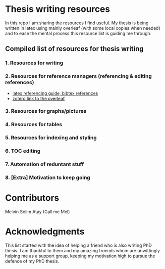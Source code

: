 # Thesis writing resources
In this repo I am sharing the resources I find useful.
My thesis is being written in latex using mainly overleaf (with some local copies when needed) and to ease the mental process this resource list is guiding me through. 

## Compiled list of  resources for thesis writing 
### 1. Resources for writing
### 2. Resources for  reference managers (referencing & editing references)
* [latex referencing guide, bibtex references](https://web.uri.edu/engineering/student-support/thesisguide/bibliography/) 
* [zotero link to the overleaf](https://www.overleaf.com/learn/how-to/How_to_link_your_Overleaf_account_to_Mendeley_and_Zotero)
### 3. Resources for graphs/pictures

### 4. Resources for tables

### 5. Resources for indexing and styling

### 6. TOC editing

### 7. Automation of reduntant stuff

### 8. [Extra] Motivation to keep going 

# Contributors

Melvin Selim Atay (Call me Mel)

# Acknowledgments

This list started with the idea of helping a friend who is also writing PhD thesis. I am thankful to them and my amazing froends whom are unwittingly helping me as a support group, keeping my motivation high to pursue the defence of my PhD thesis.
